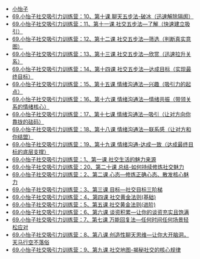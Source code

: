 +   [小怡子](README.md)
+   [69.小怡子社交吸引力训练营：10、第十课 聊天五步法-破冰（迅速解除隔阂）](69.小怡子社交吸引力训练营：10、第十课聊天五步法-破冰（迅速解除隔阂）.md)
+   [69.小怡子社交吸引力训练营：11、第十一课 社交五步法—了解（快速建立吸引）](69.小怡子社交吸引力训练营：11、第十一课社交五步法—了解（快速建立吸引）.md)
+   [69.小怡子社交吸引力训练营：12、第十二课 社交五步法—筛选（判断真实意图）](69.小怡子社交吸引力训练营：12、第十二课社交五步法—筛选（判断真实意图）.md)
+   [69.小怡子社交吸引力训练营：13、第十三课 社交五步法—欣赏（迅速拉升关系）](69.小怡子社交吸引力训练营：13、第十三课社交五步法—欣赏（迅速拉升关系）.md)
+   [69.小怡子社交吸引力训练营：14、第十四课 社交五步法—达成目标（实现最终目标）](69.小怡子社交吸引力训练营：14、第十四课社交五步法—达成目标（实现最终目标）.md)
+   [69.小怡子社交吸引力训练营：15、第十五课 情绪沟通法—兴趣（吸引力的起点）](69.小怡子社交吸引力训练营：15、第十五课情绪沟通法—兴趣（吸引力的起点）.md)
+   [69.小怡子社交吸引力训练营：16、第十六课 情绪沟通法—情绪共振（带领关系的情绪核心）](69.小怡子社交吸引力训练营：16、第十六课情绪沟通法—情绪共振（带领关系的情绪核心）.md)
+   [69.小怡子社交吸引力训练营：17、第十七课 情绪沟通法—吸引（让对方向你靠拢的砝码）](69.小怡子社交吸引力训练营：17、第十七课情绪沟通法—吸引（让对方向你靠拢的砝码）.md)
+   [69.小怡子社交吸引力训练营：18、第十八课 情绪沟通法—联系感（让对方和你结盟）](69.小怡子社交吸引力训练营：18、第十八课情绪沟通法—联系感（让对方和你结盟）.md)
+   [69.小怡子社交吸引力训练营：19、第十九课 情绪沟通-达成一致（达成最终目标的底层支撑）](69.小怡子社交吸引力训练营：19、第十九课情绪沟通-达成一致（达成最终目标的底层支撑）.md)
+   [69.小怡子社交吸引力训练营：1、第一课 社交生活的魅力来源](69.小怡子社交吸引力训练营：1、第一课社交生活的魅力来源.md)
+   [69.小怡子社交吸引力训练营：20、第二十课 总结-如何持续修炼社交魅力](69.小怡子社交吸引力训练营：20、第二十课总结-如何持续修炼社交魅力.md)
+   [69.小怡子社交吸引力训练营：2、第二课 心态—修炼正确心态、散发核心魅力](69.小怡子社交吸引力训练营：2、第二课心态—修炼正确心态、散发核心魅力.md)
+   [69.小怡子社交吸引力训练营：3、第三课 目标—社交目标三阶梯](69.小怡子社交吸引力训练营：3、第三课目标—社交目标三阶梯.md)
+   [69.小怡子社交吸引力训练营：4、第四课 社交黄金法则(基础)](69.小怡子社交吸引力训练营：4、第四课社交黄金法则(基础).md)
+   [69.小怡子社交吸引力训练营：5、第五课 社交黄金法则(进阶)](69.小怡子社交吸引力训练营：5、第五课社交黄金法则(进阶).md)
+   [69.小怡子社交吸引力训练营：6、第六课 谈资积累—让你的谈资充实且饱满](69.小怡子社交吸引力训练营：6、第六课谈资积累—让你的谈资充实且饱满.md)
+   [69.小怡子社交吸引力训练营：7、第七课 万能回复法—任何时间任何场景轻松应对](69.小怡子社交吸引力训练营：7、第七课万能回复法—任何时间任何场景轻松应对.md)
+   [69.小怡子社交吸引力训练营：8、第八课 创造性聊天思维—让你大开脑洞，天马行空不落俗](69.小怡子社交吸引力训练营：8、第八课创造性聊天思维—让你大开脑洞，天马行空不落俗.md)
+   [69.小怡子社交吸引力训练营：9、第九课 社交地图-揭秘社交的核心规律](69.小怡子社交吸引力训练营：9、第九课社交地图-揭秘社交的核心规律.md)